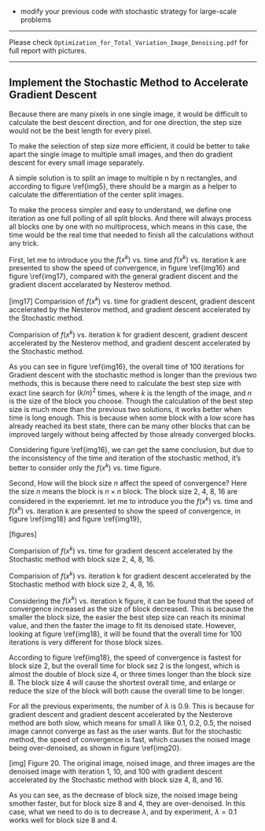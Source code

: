 - modify your previous code with stochastic strategy for large-scale problems

---

Please check `Optimization_for_Total_Variation_Image_Denoising.pdf` for full report with pictures.

---

## Implement the Stochastic Method to Accelerate Gradient Descent

Because there are many pixels in one single image, it would be difficult to calculate the best descent direction, and for one direction, the step size would not be the best length for every pixel.

To make the selection of step size more efficient, it could be better to take apart the single image to multiple small images, and then do gradient descent for every small image separately.

A simple solution is to split an image to multiple n by n rectangles, and according to figure \ref{img5}, there should be a margin as a helper to calculate the differentiation of the center split images. 

To make the process simpler and easy to understand, we define one iteration as one full polling of all split blocks. And there will always process all blocks one by one with no multiprocess, which means in this case, the time would be the real time that needed to finish all the calculations without any trick.

First, let me to introduce you the $f(x^{k})$ vs. time and  $f(x^{k})$ vs. iteration k are presented to show the speed of convergence, in figure \ref{img16} and figure \ref{img17}, compared with the general gradient discent and the gradient discent accelarated by Nesterov method.

[img17]
Comparision of $f(x^{k})$ vs. time for gradient descent, gradient descent accelerated by the Nesterov method, and gradient descent accelerated by the Stochastic method.

Comparision of $f(x^{k})$ vs. iteration k for gradient descent, gradient descent accelerated by the Nesterov method, and gradient descent accelerated by the Stochastic method.

As you can see in figure \ref{img16}, the overall time of 100 iterations for Gradient descent with the stochastic method is longer than the previous two methods, this is because there need to calculate the best step size with exact line search for $(k/n)^2$ times, where $k$ is the length of the image, and $n$ is the size of the block you choose. Though the calculation of the best step size is much more than the previous two solutions, it works better when time is long enough. This is because when some block with a low score has already reached its best state, there can be many other blocks that can be improved largely without being affected by those already converged blocks.

Considering figure \ref{img16}, we can get the same conclusion, but due to the inconsistency of the time and iteration of the stochastic method, it’s better to consider only the  $f(x^{k})$ vs. time figure.

Second, How will the block size $n$ affect the speed of convergence? Here the size $n$ means the block is $n \times n$ block. The block size 2, 4, 8, 16 are considered in the experiemnt. let me to introduce you the $f(x^{k})$ vs. time and  $f(x^{k})$ vs. iteration k are presented to show the speed of convergence, in figure \ref{img18} and figure \ref{img19},

[figures]

Comparision of $f(x^{k})$ vs. time for gradient descent accelerated by the Stochastic method with block size 2, 4, 8, 16.

Comparision of $f(x^{k})$ vs. iteration k for gradient descent accelerated by the Stochastic method with block size 2, 4, 8, 16.

Considering the  $f(x^{k})$ vs. iteration k figure, it can be found that the speed of convergence increased as the size of block decreased. This is because the smaller the block size, the easier the best step size can reach its minimal value, and then the faster the image to fit its denoised state. However, looking at figure  \ref{img18}, it will be found that the overall time for 100 iterations is very different for those block sizes. 

According to figure \ref{img18}, the speed of convergence is fastest for block size 2, but the overall time for block sez 2 is the longest, which is almost the double of block size 4, or three times longer than the block size 8. The block size 4 will cause the shortest overall time, and enlarge or reduce the size of the block will both cause the overall time to be longer.

For all the previous experiments, the number of $\lambda$ is 0.9. This is because for gradient descent and gradient descent accelerated by the Nesterove method are both slow, which means for small $\lambda$ like 0.1, 0.2, 0.5, the noised image cannot converge as fast as the user wants. But for the stochastic method, the speed of convergence is fast, which causes the noised image being over-denoised, as shown in figure \ref{img20}.

[img]
Figure 20. The original image, noised image, and three images are the denoised image with iteration 1, 10, and 100 with gradient descent accelerated by the Stochastic method with block size 4, 8, and 16.

As you can see, as the decrease of block size, the noised image being smother faster, but for block size 8 and 4, they are over-denoised. In this case, what we need to do is to decrease $\lambda$, and by experiment, $\lambda=0.1$ works well for block size 8 and 4.